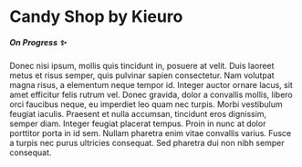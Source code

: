 <h1>Candy Shop by Kieuro</h1>

<h5>On Progress ✨</h5>

<p>Donec nisi ipsum, mollis quis tincidunt in, posuere at velit. Duis laoreet metus et risus semper, quis pulvinar sapien consectetur. Nam volutpat magna risus, a elementum neque tempor id. Integer auctor ornare lacus, sit amet efficitur felis rutrum vel. Donec gravida, dolor a convallis mollis, libero orci faucibus neque, eu imperdiet leo quam nec turpis. Morbi vestibulum feugiat iaculis. Praesent et nulla accumsan, tincidunt eros dignissim, semper diam. Integer feugiat placerat tempus. Proin in nunc at dolor porttitor porta in id sem. Nullam pharetra enim vitae convallis varius. Fusce a turpis nec purus ultricies consequat. Sed pharetra dui non nibh semper consequat.</p>

